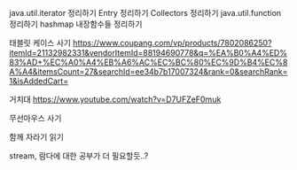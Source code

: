 java.util.iterator 정리하기
Entry 정리하기
Collectors 정리하기
java.util.function 정리하기
hashmap 내장함수들 정리하기

태블릿 케이스 사기 
https://www.coupang.com/vp/products/7802086250?itemId=21132982331&vendorItemId=88194690778&q=%EA%B0%A4%ED%83%AD+%EC%A0%A4%EB%A6%AC%EC%BC%80%EC%9D%B4%EC%8A%A4&itemsCount=27&searchId=ee34b7b17007324&rank=0&searchRank=1&isAddedCart=

거치대
https://www.youtube.com/watch?v=D7UFZeF0muk

무선마우스 사기

함께 자라기 읽기

stream, 람다에 대한 공부가 더 필요할듯..?